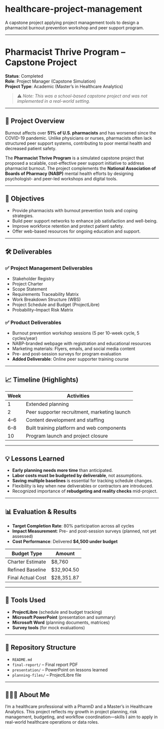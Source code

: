 # healthcare-project-management
A capstone project applying project management tools to design a pharmacist burnout prevention workshop and peer support program.

---

# Pharmacist Thrive Program – Capstone Project

**Status**: Completed  
**Role**: Project Manager (Capstone Simulation)  
**Project Type**: Academic (Master’s in Healthcare Analytics)

> ⚠️ *Note: This was a school-based capstone project and was not implemented in a real-world setting.*

---

## 🧠 Project Overview

Burnout affects over **51% of U.S. pharmacists** and has worsened since the COVID-19 pandemic. Unlike physicians or nurses, pharmacists often lack structured peer support systems, contributing to poor mental health and decreased patient safety.

The **Pharmacist Thrive Program** is a simulated capstone project that proposed a scalable, cost-effective peer support initiative to address pharmacist burnout. The project complements the **National Association of Boards of Pharmacy (NABP)** mental health efforts by designing psychologist- and peer-led workshops and digital tools.

---

## 🎯 Objectives

- Provide pharmacists with burnout prevention tools and coping strategies.
- Build peer support networks to enhance job satisfaction and well-being.
- Improve workforce retention and protect patient safety.
- Offer web-based resources for ongoing education and support.

---

## 🛠️ Deliverables

### ✅ Project Management Deliverables

- Stakeholder Registry
- Project Charter
- Scope Statement
- Requirements Traceability Matrix
- Work Breakdown Structure (WBS)
- Project Schedule and Budget (ProjectLibre)
- Probability–Impact Risk Matrix

### ✅ Product Deliverables

- Burnout prevention workshop sessions (5 per 10-week cycle, 5 cycles/year)
- NABP-branded webpage with registration and educational resources
- Marketing materials: Flyers, emails, and social media content
- Pre- and post-session surveys for program evaluation
- **Added Deliverable**: Online peer supporter training course

---

## 📈 Timeline (Highlights)

| Week | Activities |
|------|------------|
| 1    | Extended planning |
| 2    | Peer supporter recruitment, marketing launch |
| 4–6  | Content development and staffing |
| 6–8  | Built training platform and web components |
| 10   | Program launch and project closure |

---

## 💡 Lessons Learned

- **Early planning needs more time** than anticipated.
- **Labor costs must be budgeted by deliverable**, not assumptions.
- **Saving multiple baselines** is essential for tracking schedule changes.
- Flexibility is key when new deliverables or contractors are introduced.
- Recognized importance of **rebudgeting and reality checks** mid-project.

---

## 📊 Evaluation & Results

- **Target Completion Rate**: 80% participation across all cycles
- **Impact Measurement**: Pre- and post-session surveys (planned, not yet assessed)
- **Cost Performance**: Delivered **$4,500 under budget**

| Budget Type        | Amount       |
|--------------------|--------------|
| Charter Estimate   | $8,760       |
| Refined Baseline   | $32,904.50   |
| Final Actual Cost  | $28,351.87   |

---

## 🧰 Tools Used

- **ProjectLibre** (schedule and budget tracking)
- **Microsoft PowerPoint** (presentation and summary)
- **Microsoft Word** (planning documents, matrices)
- **Survey tools** (for mock evaluations)

---

## 📂 Repository Structure

- `README.md`
- `final-report/` – Final report PDF
- `presentation/` – PowerPoint on lessons learned
- `planning-files/` – ProjectLibre file


---

## 🙋🏻‍♀️ About Me

I’m a healthcare professional with a PharmD and a Master’s in Healthcare Analytics. This project reflects my growth in project planning, risk management, budgeting, and workflow coordination—skills I aim to apply in real-world healthcare operations or data roles.
